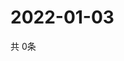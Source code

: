 # 2022-01-03
  共 0条

  <!-- BEGIN -->
  <!-- 最后更新时间Mon Jan 03 2022 22:04:08 GMT+0000 (Coordinated Universal Time) -->
  
  <!-- END -->
  
  